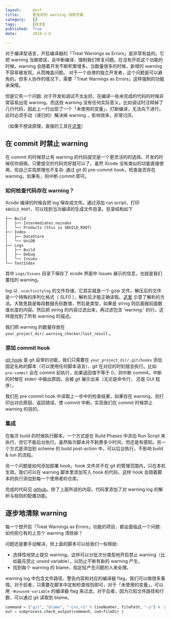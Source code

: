 ```yaml
---
layout:     post
title:      更友好的 warning 消除方案
category:   []
tags:       [技术]
published:  True
date:       2018-1-6

---
```



对于编译型语言，开启编译器的「Treat Warnings as Errors」是非常有益的。它把 warning  当做错误，会中断编译，强制我们修复问题。在没有开启这个功能的时候，warning 会随着开发不断积累增多。当数量很多的时候，新增的 warning 不容易被发现，从而掩盖问题。 对于一个自律的独立开发者，这个问题是可以避免的，但多人协作的情况下，需要「Treat Warnings as Errors」这样强制的功能来保障。

但是它有一个问题: 对于开发和调试不太友好。在编译一些未完成的代码的时候非常容易出现 warning，而这些 warning 没有任何实际意义。比如调试时注释掉了几行代码，因此上一行出现了一个「未使用的变量」，打断编译，无法向下进行。此时必须手动（递归的）解决掉 warning ，影响效率，非常讨厌。

（如果不想读原理，直接的工具在[这里](https://github.com/leavez/LazyWarningChecker)）

## 在 commit 时禁止 warning

在 commit 的时候禁止有 warning 的代码提交是一个更灵活的的选择。开发的时候任你胡搞，只要提交的代码完好就可以了。虽然 Xcode 没有类似的功能直接使用，但自己实现原理也不复杂: 通过 git 的 pre-commit hook，检查是否存在 warning，如果有，则中断 commit 即可。

### 如何检查代码存在 warning？

Xcode 编译的时候会把 log 保存成文件。通过添加 run script，打印 `$BUILD_ROOT`，可以找到当次编译的生成文件目录。目录结构如下

```
├── Build
│   ├── Intermediates.noindex
│   └── Products (this is $BUILD_ROOT)
├── Index
│   ├── DataStore
│   └── UniDB
├── Logs
│   ├── Build
│   ├── Debug
│   └── Issues
└── TextIndex
```

其中 `Logs/Issues` 目录下保存了 xcode 界面中 Issues 展示的信息，也就是我们要找的 warning。

log 以 `.xcactivitylog` 的文件存储，它其实就是一个 gzip 文件。解压后的文件是一个特殊的序列化格式（ SLF0 ），解析后才能正确读取。[这里]( https://github.com/americanexpress/xcode-result-bundle-processor/blob/bc91947f33db322a790895ecea9309aea7e6af55/lib/xcoderesultbundleprocessor/slf0/tokenizer.rb) 示意了解析的方法。大致思路是每段数据先标数值，然后是类型，如果是 string 则后面接前面数值长度的内容。然后把 string 的内容过滤出来，再过滤包含 'warning:' 的行。这样就找到了所有 warning 的描述。

我们把 warning 的数量存放在 `your_project_dir/.warning_checker/last_result` 。

### 添加 commit hook

[git hook](https://git-scm.com/book/en/v2/Customizing-Git-Git-HooksZ) 是 git 自带的功能，我们只需要在 `your_project_dir/.git/hooks` 添加固定名称的脚本（可以使用任何脚本语言），git 在对应的时刻就会执行。比如 `pre-commit` 会在 commit 前执行，如果返回值不等于 0，则中断 commit。中断的时候在 stderr 中输出原因，会被 git 展示出来（无论是命令行， 还是 GUI 程序）。

我们在 pre commit hook 中读取上一步中的检查结果，如果存在 warning，则打印出对应原因，返回错误，使 commit 中断。实现我们在 commit 时候禁止 warning 的目的。

### 集成

在每次 build 的时候执行脚本。一个方式是在 Build Phases 中添加 Run Script 来执行，但它不能后台执行。虽然每次脚本并不耗费多少时间，但还是有感知。另一个方式是添加到 scheme 的 build post-action 中，可以后台执行，不影响 build & run 的流程。

另一个问题是如何添加部署 hook。hook 文件并不在 git 的管理范围内，只在本机生效。我们可以在 warning 脚本里添加写入 hook 的代码，这样 hook 会随着脚本的执行添加到每一个使用者的仓库。

完成的代码见 [github](https://github.com/leavez/LazyWarningChecker)。除了上面所说的内容，代码里添加了对 warning log 的解析与规则的配置功能。

## 逐步地清除 warning

每一个想开启「Treat Warnings as Errors」功能的项目，都会面临这一个问题: 如何把已有的上百个 warning 清除掉？

问题还是要手动解决，但上面的脚本可以给我们一些帮助:

- 选择性地禁止提交 warning。这样可以分批次分类型地开启禁止 warning（比如最先禁止 unsed variable），以防止不断有新的 warning 产生。
- 找到每个 warning 的 blame，指定给产生问题的人来处理。

warning log 中包含文件路径、警告内容和对应的编译器 flag，我们可以做很多事情。对于前者，只需要在脚本中定制检查规则即可，对于「未使用的变量」，可以用 `-Wunused-variable` 的编译器 flag 来过滤。对于后者，因为已知文件路径和行数，可以通过 git 读取到 blame。

```python
command = ["git", "blame", "-L%s,+1" % lineNumber, filePath, "-p"] # "git blame -L22,+1 /path/to/file -p"
out = subprocess.check_output(command, cwd=fileDir )
```






